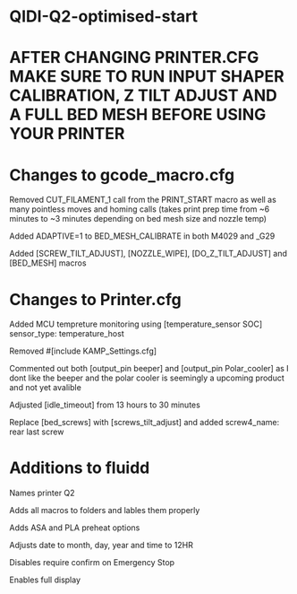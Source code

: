 # QIDI-Q2-optimised-start

# AFTER CHANGING PRINTER.CFG MAKE SURE TO RUN INPUT SHAPER CALIBRATION, Z TILT ADJUST AND A FULL BED MESH BEFORE USING YOUR PRINTER

# Changes to gcode_macro.cfg 
Removed CUT_FILAMENT_1 call from the PRINT_START macro as well as many pointless moves and homing calls (takes print prep time from ~6 minutes to ~3 minutes depending on bed mesh size and nozzle temp)

Added ADAPTIVE=1 to BED_MESH_CALIBRATE in both M4029 and _G29

Added [SCREW_TILT_ADJUST], [NOZZLE_WIPE], [DO_Z_TILT_ADJUST] and [BED_MESH] macros


# Changes to Printer.cfg
Added MCU tempreture monitoring using [temperature_sensor SOC] sensor_type: temperature_host

Removed #[include KAMP_Settings.cfg]

Commented out both [output_pin beeper] and [output_pin Polar_cooler] as I dont like the beeper and the polar cooler is seemingly a upcoming product and not yet avalible

Adjusted [idle_timeout] from 13 hours to 30 minutes

Replace [bed_screws] with [screws_tilt_adjust] and added screw4_name: rear last screw

# Additions to fluidd 
Names printer Q2

Adds all macros to folders and lables them properly 

Adds ASA and PLA preheat options 

Adjusts date to month, day, year and time to 12HR

Disables require confirm on Emergency Stop 

Enables full display
